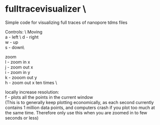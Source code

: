 # fulltracevisualizer \
Simple code for visualizing full traces of nanopore tdms files

Controls: \ 
Moving \
a - left \ 
d - right\
w - up\
s - down\

zoom \
l - zoom in x \
j - zoom out x \
i - zoom in y \
k - zooom out y \
h - zoom out x ten times \

locally increase resolution: \
f - plots all the points in the current window \
(This is to generally keep plotting economically, as each second currently contains 1 million data points, and computers crash if you plot too much at the same time.
Therefore only use this when you are zoomed in to few seconds or less)

